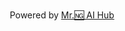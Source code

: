 <p style="text-align:center">
  <br>
  Powered by <a href="https://api.mr5ai.com">Mr.🆖 AI Hub</a>
</p>
